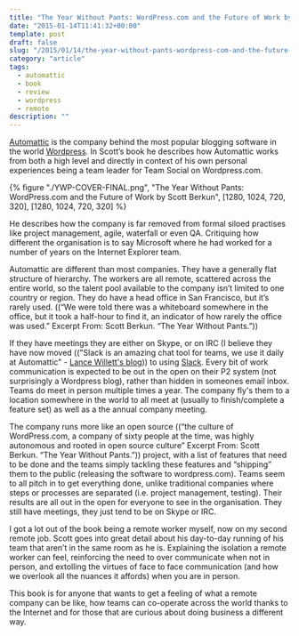 ```yaml
---
title: "The Year Without Pants: WordPress.com and the Future of Work by Scott Berkun review"
date: "2015-01-14T11:41:32+00:00"
template: post
draft: false
slug: "/2015/01/14/the-year-without-pants-wordpress-com-and-the-future-of-work-by-scott-berkun-review/"
category: "article"
tags:
  - automattic
  - book
  - review
  - wordpress
  - remote
description: ""
---
```


[Automattic](http://automattic.com) is the company behind the most popular blogging software in the world [Wordpress](https://kinsta.com/learn/wordpress-history/). In Scott’s book he describes how Automattic works from both a high level and directly in context of his own personal experiences being a team leader for Team Social on Wordpress.com.

{% figure "./YWP-COVER-FINAL.png", "The Year Without Pants: WordPress.com and the Future of Work by Scott Berkun", [1280, 1024, 720, 320], [1280, 1024, 720, 320] %}

He describes how the company is far removed from formal siloed practises like project management, agile, waterfall or even QA. Critiquing how different the organisation is to say Microsoft where he had worked for a number of years on the Internet Explorer team.

Automattic are different than most companies. They have a generally flat structure of hierarchy. The workers are all remote, scattered across the entire world, so the talent pool available to the company isn’t limited to one country or region. They do have a head office in San Francisco, but it’s rarely used. ((“We were told there was a whiteboard somewhere in the office, but it took a half-hour to find it, an indicator of how rarely the office was used.” Excerpt From: Scott Berkun. “The Year Without Pants.”))

If they have meetings they are either on Skype, or on IRC (I believe they have now moved (("Slack is an amazing chat tool for teams, we use it daily at Automattic" - [Lance Willett's blog](http://simpledream.net/2014/10/08/slow-slack/))) to using [Slack](https://slack.com). Every bit of work communication is expected to be out in the open on their P2 system (not surprisingly a Wordpress blog), rather than hidden in someones email inbox. Teams do meet in person multiple times a year. The company fly's them to a location somewhere in the world to all meet at (usually to finish/complete a feature set) as well as a the annual company meeting.

The company runs more like an open source ((“the culture of WordPress.com, a company of sixty people at the time, was highly autonomous and rooted in open source culture” Excerpt From: Scott Berkun. “The Year Without Pants.”)) project, with a list of features that need to be done and the teams simply tackling these features and “shipping” them to the public (releasing the software to wordpress.com). Teams seem to all pitch in to get everything done, unlike traditional companies where steps or processes are separated (i.e. project management, testing). Their results are all out in the open for everyone to see in the organisation. They still have meetings, they just tend to be on Skype or IRC.

I got a lot out of the book being a remote worker myself, now on my second remote job. Scott goes into great detail about his day-to-day running of his team that aren’t in the same room as he is. Explaining the isolation a remote worker can feel, reinforcing the need to over communicate when not in person, and extolling the virtues of face to face communication (and how we overlook all the nuances it affords) when you are in person.

This book is for anyone that wants to get a feeling of what a remote company can be like, how teams can co-operate across the world thanks to the Internet and for those that are curious about doing business a different way.
